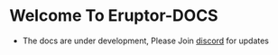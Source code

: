 # Welcome To Eruptor-DOCS
- The docs are under development, Please Join [discord](https://discord.gg/ekretos) for updates
